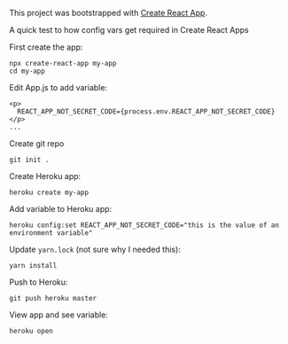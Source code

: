 This project was bootstrapped with [Create React App](https://github.com/facebook/create-react-app).

A quick test to how config vars get required in Create React Apps

First create the app:
```
npx create-react-app my-app
cd my-app
```

Edit App.js to add variable:
```
<p>
  REACT_APP_NOT_SECRET_CODE={process.env.REACT_APP_NOT_SECRET_CODE}
</p>
...
```

Create git repo
```
git init .
```

Create Heroku app:
```
heroku create my-app
```

Add variable to Heroku app:
```
heroku config:set REACT_APP_NOT_SECRET_CODE="this is the value of an environment variable"
```

Update `yarn.lock` (not sure why I needed this):
```
yarn install
```

Push to Heroku:
```
git push heroku master
```

View app and see variable:
```
heroku open
```
